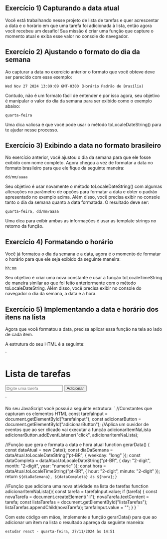 ## Exercício 1) Capturando a data atual

Você está trabalhando nesse projeto de lista de tarefas e quer acrescentar a data e o horário em que uma tarefa foi adicionada à lista, então agora você recebeu um desafio! Sua missão é criar uma função que capture o momento atual e exiba esse valor no console do navegador.

## Exercício 2) Ajustando o formato do dia da semana

Ao capturar a data no exercício anterior o formato que você obteve deve ser parecido com esse exemplo:

`Wed Nov 27 2024 13:09:09 GMT-0300 (Horário Padrão de Brasília)`

Contudo, não é um formato fácil de entender e por isso agora, seu objetivo é manipular o valor do dia da semana para ser exibido como o exemplo abaixo:

`quarta-feira`

Uma dica valiosa é que você pode usar o método toLocaleDateString() para te ajudar nesse processo.

## Exercício 3) Exibindo a data no formato brasileiro

No exercício anterior, você ajustou o dia da semana para que ele fosse exibido com nome completo. Agora chegou a vez de formatar a data no formato brasileiro para que ele fique da seguinte maneira:

`dd/mm/aaaa `

Seu objetivo é usar novamente o método toLocaleDateString() com algumas alterações no parâmetro de opções para formatar a data e obter o padrão apresentado no exemplo acima. Além disso, você precisa exibir no console tanto o dia da semana quanto a data formatada. O resultado deve ser:

`quarta-feira, dd/mm/aaaa`

Uma dica para exibir ambas as informações é usar as template strings no retorno da função.

## Exercício 4) Formatando o horário

Você já formatou o dia da semana e a data, agora é o momento de formatar o horário para que ele seja exibido da seguinte maneira:

`hh:mm`

Seu objetivo é criar uma nova constante e usar a função toLocaleTimeString de maneira similar ao que foi feito anteriormente com o método toLocaleDateString. Além disso, você precisa exibir no console do navegador o dia da semana, a data e a hora.

## Exercício 5) Implementando a data e horário dos itens na lista

Agora que você formatou a data, precisa aplicar essa função na tela ao lado de cada item.

A estrutura do seu HTML é a seguinte:

`<!DOCTYPE html>

<html lang="pt">
<head>
    <meta charset="UTF-8">
    <meta name="viewport" content="width=device-width, initial-scale=1.0">
    <title>Lista de tarefas</title>
</head>
<body>
    <h1>Lista de tarefas</h1>
    <div>
        <input type="text" id="tarefaInput" placeholder="Digite uma tarefa">
        <button id="adicionarButton">Adicionar</button>
    </div>
    <ul id="listaTarefas"></ul>
    <script src="script.js"></script>
</body>
</html>`

No seu JavaScript você possui a seguinte estrutura:
`
//Constantes que capturam os elementos HTML
const tarefaInput = document.getElementById("tarefaInput");
const adicionarButton = document.getElementById("adicionarButton");
//Aplica um ouvidor de eventos que ao ser clicado vai executar a função adicionarItemNaLista
adicionarButton.addEventListener("click", adicionarItemNaLista);

//Função que gera e formata a data e hora atual
function gerarData() {
const dataAtual = new Date();
const diaDaSemana = dataAtual.toLocaleDateString("pt-BR", { weekday: "long" });
const dataCompleta = dataAtual.toLocaleDateString("pt-BR", { day: "2-digit", month: "2-digit", year: "numeric" });
const hora = dataAtual.toLocaleTimeString("pt-BR", { hour: "2-digit", minute: "2-digit" });
return `${diaDaSemana}, ${dataCompleta} às ${hora}`;
}

//Função que adiciona uma nova atividade na lista de tarefas
function adicionarItemNaLista(){
const tarefa = tarefaInput.value;
if (tarefa) {
const novaTarefa = document.createElement("li");
novaTarefa.textContent = tarefa;
const listaTarefas = document.getElementById("listaTarefas");
listaTarefas.appendChild(novaTarefa);
tarefaInput.value = "";
}
}
`

Com este código em mãos, implemente a função gerarData() para que ao adicionar um item na lista o resultado apareça da seguinte maneira:

`estudar react - quarta-feira, 27/11/2024 às 14:51`
